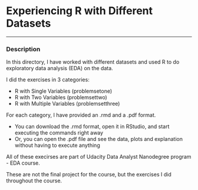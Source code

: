 Experiencing R with Different Datasets
========================================================

***

### Description

In this directory, I have worked with different datasets and used R to do exploratory data analysis (EDA) on the data.

I did the exercises in 3 categories:

- R with Single Variables (problemsetone)
- R with Two Variables (problemsettwo)
- R with Multiple Variables (problemsetthree)

For each category, I have provided an .rmd and a .pdf format.

- You can download the .rmd format, open it in RStudio, and start executing the commands right away
- Or, you can open the .pdf file and see the data, plots and explanation without having to execute anything

All of these execirses are part of Udacity Data Analyst Nanodegree program - EDA course.

These are not the final project for the course, but the exercises I did throughout the course.
